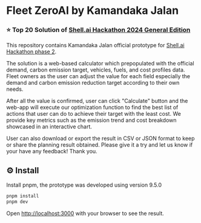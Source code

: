 # Fleet ZeroAI by Kamandaka Jalan

### ⭐️ Top 20 Solution of [Shell.ai Hackathon 2024 General Edition](https://www.hackerearth.com/challenges/new/competitive/shellai-hackathon-2024/)

This repository contains Kamandaka Jalan official prototype for [Shell.ai Hackathon phase 2](https://shellaihackathon2024level2.hackerearth.com/).

The solution is a web-based calculator which prepopulated with the official demand, carbon emission target, vehicles, fuels, and cost profiles data. Fleet owners as the user can adjust the value for each field especially the demand and carbon emission reduction target according to their own needs.

After all the value is confirmed, user can click "Calculate" button and the web-app will execute our optimization function to find the best list of actions that user can do to achieve their target with the least cost. We provide key metrics such as the emission trend and cost breakdown showcased in an interactive chart.

User can also download or export the result in CSV or JSON format to keep or share the planning result obtained. Please give it a try and let us know if your have any feedback! Thank you.

## ⚙️ Install

Install pnpm, the prototype was developed using version 9.5.0

```bash
pnpm install
pnpm dev
```

Open [http://localhost:3000](http://localhost:3000) with your browser to see the result.
